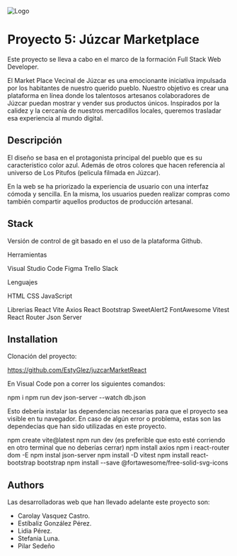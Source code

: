 
![Logo](https://i.postimg.cc/nzF1tZmY/j-zcar-Logo.png)


# Proyecto 5: Júzcar Marketplace

Este proyecto se lleva a cabo en el marco de la formación Full Stack Web Developer.

El Market Place Vecinal de Júzcar es una emocionante iniciativa impulsada por los habitantes de nuestro querido pueblo. Nuestro objetivo es crear una plataforma en línea donde los talentosos artesanos colaboradores de Júzcar puedan mostrar y vender sus productos únicos. Inspirados por la calidez y la cercanía de nuestros mercadillos locales, queremos trasladar esa experiencia al mundo digital.


## Descripción

El diseño se basa en el protagonista principal del pueblo que es su caracteristico color azul. Además de otros colores que hacen referencia al universo de Los Pitufos (pelicula filmada en Júzcar).

En la web se ha priorizado la experiencia de usuario con una interfaz cómoda y sencilla. En la misma, los usuarios pueden realizar compras como también compartir aquellos productos de producción artesanal.
## Stack
Versión de control de git basado en el uso de la plataforma Github.

Herramientas

Visual Studio Code
Figma
Trello
Slack

Lenguajes

HTML
CSS
JavaScript

Librerias
React Vite
Axios
React Bootstrap
SweetAlert2
FontAwesome
Vitest
React Router
Json Server
## Installation

Clonación del proyecto:

https://github.com/EstyGlez/juzcarMarketReact

En Visual Code pon a correr los siguientes comandos:

npm i
npm run dev
json-server --watch db.json

Esto debería instalar las dependencias necesarias para que el proyecto sea visible en tu navegador. En caso de algún error o problema, estas son las dependecias que han sido utilizadas en este proyecto.

npm create vite@latest
npm run dev (es preferible que esto esté corriendo en otro terminal que no deberías cerrar)
npm install axios
npm i react-router dom -E
npm instal json-server
npm install -D vitest
npm install react-bootstrap bootstrap
npm install --save @fortawesome/free-solid-svg-icons
## Authors

Las desarrolladoras web que han llevado adelante este proyecto son:
- Carolay Vasquez Castro.
- Estíbaliz González Pérez.
- Lidia Pérez.
- Stefania Luna.
- Pilar Sedeño


 
